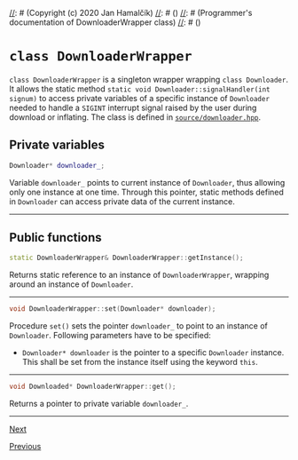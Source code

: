 [//]: # (pfamannot)
[//]: # (Protein Family Annotator)
[//]: # ()
[//]: # (docs/development/downloaderWrapper.md)
[//]: # (Copyright (c) 2020 Jan Hamalčík)
[//]: # ()
[//]: # (Programmer's documentation of DownloaderWrapper class)
[//]: # ()

# `class DownloaderWrapper`

`class DownloaderWrapper` is a singleton wrapper wrapping
`class Downloader`.
It allows the static method
`static void Downloader::signalHandler(int signum)` to access private
variables of a specific instance of `Downloader` needed to handle a
`SIGINT` interrupt signal raised by the user during download or
inflating.
The class is defined in [`source/downloader.hpp`](../../source/downloader.hpp).

## Private variables

```cpp
Downloader* downloader_;
```

Variable `downloader_` points to current instance of `Downloader`, thus
allowing only one instance at one time.
Through this pointer, static methods defined in `Downloader` can access
private data of the current instance.

---

## Public functions

```cpp
static DownloaderWrapper& DownloaderWrapper::getInstance();
```

Returns static reference to an instance of `DownloaderWrapper`, wrapping
around an instance of `Downloader`.

---

```cpp
void DownloaderWrapper::set(Downloader* downloader);
```

Procedure `set()` sets the pointer `downloader_` to point to an instance
of `Downloader`. Following parameters have to be specified:

* `Downloader* downloader` is the pointer to a specific `Downloader`
instance.
This shall be set from the instance itself using the keyword `this`.

---

```cpp
void Downloaded* DownloaderWrapper::get();
```

Returns a pointer to private variable `downloader_`.

---

[Next](parameters.md)

[Previous](downloader.md)
